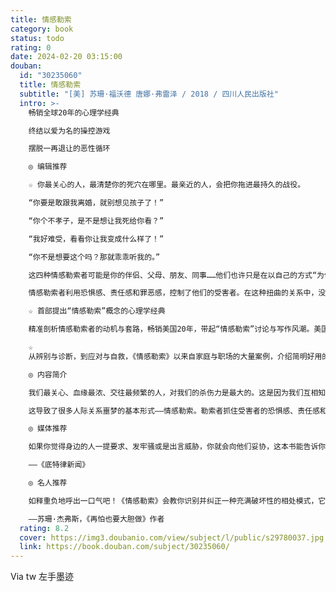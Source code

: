 ```yaml
---
title: 情感勒索
category: book
status: todo
rating: 0
date: 2024-02-20 03:15:00
douban:
  id: "30235060"
  title: 情感勒索
  subtitle: "[美] 苏珊·福沃德 唐娜·弗雷泽 / 2018 / 四川人民出版社"
  intro: >-
    畅销全球20年的心理学经典

    终结以爱为名的操控游戏

    摆脱一再退让的恶性循环

    ◎ 编辑推荐

    ☆ 你最关心的人，最清楚你的死穴在哪里。最亲近的人，会把你拖进最持久的战役。

    “你要是敢跟我离婚，就别想见孩子了！”

    “你个不孝子，是不是想让我死给你看？”

    “我好难受，看看你让我变成什么样了！”

    “你不是想要这个吗？那就乖乖听我的。”

    这四种情感勒索者可能是你的伴侣、父母、朋友、同事……他们也许只是在以自己的方式“为你好”，却会让你过得生不如死。

    情感勒索者利用恐惧感、责任感和罪恶感，控制了他们的受害者。在这种扭曲的关系中，没有人是赢家。

    ☆ 首部提出“情感勒索”概念的心理学经典

    精准剖析情感勒索者的动机与套路，畅销美国20年，带起“情感勒索”讨论与写作风潮。美国资深心理治疗师、《纽约时报》畅销书榜首作家苏珊·福沃德梳理情感勒索的来龙去脉，系统呈现关于情感勒索你需要了解的一切。

    ☆
    从辨别与诊断，到应对与自救，《情感勒索》以来自家庭与职场的大量案例，介绍简明好用的人际求生方法，教会你应急止损，重建信心，打破勒索与屈服的恶性循环，走出人际关系中的迷雾。

    ◎ 内容简介

    我们最关心、血缘最浓、交往最频繁的人，对我们的杀伤力是最大的。这是因为我们互相知根知底，就算并非有意，也清楚能怎样利用彼此心理和情感上的弱点来达到目的。

    这导致了很多人际关系噩梦的基本形式——情感勒索。勒索者抓住受害者的恐惧感、责任感和罪恶感，双方一起被困在恶性循环之中。福沃德对情感勒索的根源做了全面、深刻的分析，并对勒索者和受害者的类型做了归纳。一段关系之所以能坠入勒索的陷阱，是勒索者和受害者双方的弱点共同造成的。而情感勒索看似以受害者让步、勒索者满足告终，实际上侵害了受害者的自我完整性，也让勒索者的心态更加扭曲，关系中的问题依然没有得到解决。她告诉我们，面对情感勒索时，如何应对才是正确的，我们可以通过一些简单的训练学会摆脱情感勒索的方法。最重要的是：摆正立场，坚定信心。

    ◎ 媒体推荐

    如果你觉得身边的人一提要求、发牢骚或是出言威胁，你就会向他们妥协，这本书能告诉你为什么。

    ——《底特律新闻》

    ◎ 名人推荐

    如释重负地呼出一口气吧！《情感勒索》会教你识别并纠正一种充满破坏性的相处模式，它恰恰容易出现在你与自己爱的人们相处的过程中。这本书非常有用。

    ——苏珊·杰弗斯，《再怕也要大胆做》作者
  rating: 8.2
  cover: https://img3.doubanio.com/view/subject/l/public/s29780037.jpg
  link: https://book.douban.com/subject/30235060/
---
```


Via tw 左手墨迹